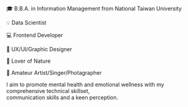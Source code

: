 🎓  B.B.A. in Information Management from National Taiwan University

💡  Data Scientist

💻 Frontend Developer

🎨 UX/UI/Graphic Designer

🌱 Lover of Nature

💞️ Amateur Artist/Singer/Photagrapher

I aim to promote mental health and emotional wellness with my comprehensive technical skillset,<br/>
communication skills and a keen perception. 
